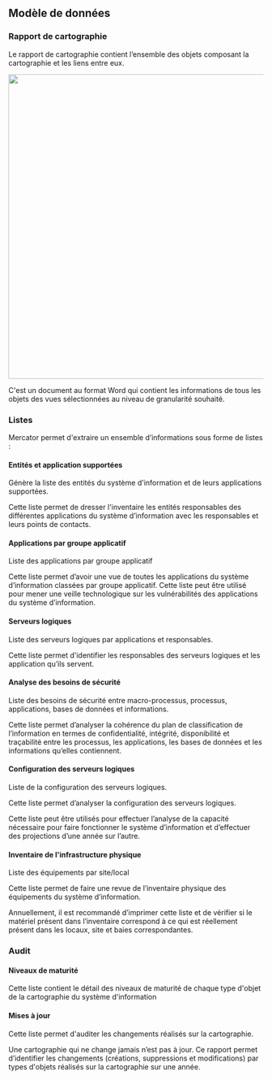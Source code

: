## Modèle de données

### Rapport de cartographie

Le rapport de cartographie contient l’ensemble des objets composant la cartographie et les liens entre eux. 

[<img src="/mercator/images/report.png" width="600">](/mercator/images/report.png)

C'est un document au format Word qui contient les informations de tous les objets des vues sélectionnées au niveau de granularité souhaité.

### Listes

Mercator permet d'extraire un ensemble d’informations sous forme de listes :

#### Entités et application supportées 

Génère la liste des entités du système d'information et de leurs applications supportées. 

Cette liste permet de dresser l'inventaire les entités responsables des différentes applications du système d’information avec les responsables et leurs points de contacts.

#### Applications par groupe applicatif 

Liste des applications par groupe applicatif 

Cette liste permet d’avoir une vue de toutes les applications du système d’information classées par groupe applicatif. Cette liste peut être utilisé pour mener une veille technologique sur les vulnérabilités des applications du système d’information.

#### Serveurs logiques

Liste des serveurs logiques par applications et responsables.

Cette liste permet d'identifier les responsables des serveurs logiques et les application qu’ils servent.

#### Analyse des besoins de sécurité 

Liste des besoins de sécurité entre macro-processus, processus, applications, bases de données et informations. 

Cette liste permet d’analyser la cohérence du plan de classification de l’information en termes de confidentialité, intégrité, disponibilité et traçabilité entre les processus, les applications, les bases de données et les informations qu’elles contiennent.

#### Configuration des serveurs logiques 

Liste de la configuration des serveurs logiques.

Cette liste permet d’analyser la configuration des serveurs logiques.

Cette liste peut être utilisés pour effectuer l’analyse de la capacité nécessaire pour faire fonctionner le système d’information et d’effectuer des projections d’une année sur l’autre.

#### Inventaire de l'infrastructure physique 

Liste des équipements par site/local 

Cette liste permet de faire une revue de l’inventaire physique des équipements du système d’information.

Annuellement, il est recommandé d’imprimer cette liste et de vérifier si le matériel présent dans l’inventaire correspond à ce qui est réellement présent dans les locaux, site et baies correspondantes.

### Audit

#### Niveaux de maturité

Cette liste contient le détail des niveaux de maturité de chaque type d'objet de la cartographie du système d'information


#### Mises à jour

Cette liste permet d'auditer les changements réalisés sur la cartographie.

Une cartographie qui ne change jamais n’est pas à jour. Ce rapport permet d’identifier les changements (créations, suppressions et modifications) par types d'objets réalisés sur la cartographie sur une année.

